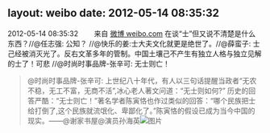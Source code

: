 layout: weibo
date: 2012-05-14 08:35:32
---
<meta name="referrer" content="no-referrer" />

2012-05-14 08:35:32  &nbsp;&nbsp;&nbsp;&nbsp;&nbsp;&nbsp; 来自 <a href="http://weibo.com/" rel="nofollow">微博 weibo.com</a>
在谈“士”但又说不清楚是什么东西？//@任志强: 公知？ //@快乐的姜:士大夫文化就更是绝世了。//@薛蛮子: 士己经被消灭光了。反右文革多年的管制。中国土壤己不产生有独立人格与独立见解的士了！可悲 //@时尚时事品牌-张辛可: 无士则亡！
>  @时尚时事品牌-张辛可: 上世纪八十年代，有人以三句话提醒当政者“无农不稳，无工不富，无商不活”,冰心老人著文问道：“无士则如何?” 历史的回答严酷：“无士则亡！”著名学者陈寅恪也作过类似的回答：“哪个民族把士给打倒了,这个民族就流氓化、卑鄙化了。”陈寅恪的假设已成为当今中国的现实。——@谢家书屋@演员孙海英 ​​​
>  ![图片](https://ww4.sinaimg.cn/large/48c688ecgw1dsxdqogdzwj.jpg)
